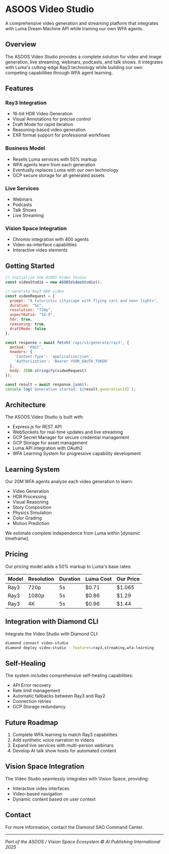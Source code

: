 # ASOOS Video Studio

A comprehensive video generation and streaming platform that integrates with Luma Dream Machine API while training our own WFA agents.

## Overview

The ASOOS Video Studio provides a complete solution for video and image generation, live streaming, webinars, podcasts, and talk shows. It integrates with Luma's cutting-edge Ray3 technology while building our own competing capabilities through WFA agent learning.

## Features

### Ray3 Integration
- 16-bit HDR Video Generation
- Visual Annotations for precise control
- Draft Mode for rapid iteration
- Reasoning-based video generation
- EXR format support for professional workflows

### Business Model
- Resells Luma services with 50% markup
- WFA agents learn from each generation
- Eventually replaces Luma with our own technology
- GCP secure storage for all generated assets

### Live Services
- Webinars
- Podcasts
- Talk Shows
- Live Streaming

### Vision Space Integration
- Chromio integration with 400 agents
- Video-as-interface capabilities
- Interactive video elements

## Getting Started

```javascript
// Initialize the ASOOS Video Studio
const videoStudio = new ASOOSVideoStudio();

// Generate Ray3 HDR video
const videoRequest = {
  prompt: "A futuristic cityscape with flying cars and neon lights",
  duration: "5s",
  resolution: "720p",
  aspectRatio: "16:9",
  hdr: true,
  reasoning: true,
  draftMode: false
};

const response = await fetch('/api/v1/generate/ray3', {
  method: 'POST',
  headers: {
    'Content-Type': 'application/json',
    'Authorization': 'Bearer YOUR_OAUTH_TOKEN'
  },
  body: JSON.stringify(videoRequest)
});

const result = await response.json();
console.log(`Generation started: ${result.generationId}`);
```

## Architecture

The ASOOS Video Studio is built with:
- Express.js for REST API
- WebSockets for real-time updates and live streaming
- GCP Secret Manager for secure credential management
- GCP Storage for asset management
- Luma API integration with OAuth2
- WFA Learning System for progressive capability development

## Learning System

Our 20M WFA agents analyze each video generation to learn:
- Video Generation
- HDR Processing
- Visual Reasoning
- Story Composition
- Physics Simulation
- Color Grading
- Motion Prediction

We estimate complete independence from Luma within [dynamic timeframe].

## Pricing

Our pricing model adds a 50% markup to Luma's base rates:

| Model | Resolution | Duration | Luma Cost | Our Price |
|-------|------------|----------|-----------|-----------|
| Ray3  | 720p       | 5s       | $0.71     | $1.065    |
| Ray3  | 1080p      | 5s       | $0.86     | $1.29     |
| Ray3  | 4K         | 5s       | $0.96     | $1.44     |

## Integration with Diamond CLI

Integrate the Video Studio with Diamond CLI:

```bash
diamond connect video-studio
diamond deploy video-studio --features=ray3,streaming,wfa-learning
```

## Self-Healing

The system includes comprehensive self-healing capabilities:
- API Error recovery
- Rate limit management
- Automatic fallbacks between Ray3 and Ray2
- Connection retries
- GCP Storage redundancy

## Future Roadmap

1. Complete WFA learning to match Ray3 capabilities
2. Add synthetic voice narration to videos
3. Expand live services with multi-person webinars
4. Develop AI talk show hosts for automated content

## Vision Space Integration

The Video Studio seamlessly integrates with Vision Space, providing:
- Interactive video interfaces
- Video-based navigation
- Dynamic content based on user context

## Contact

For more information, contact the Diamond SAO Command Center.

---

*Part of the ASOOS / Vision Space Ecosystem © AI Publishing International 2025*